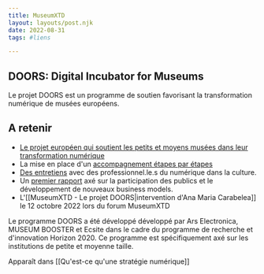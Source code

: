 ```yaml
---
title: MuseumXTD  
layout: layouts/post.njk  
date: 2022-08-31
tags: #liens

---
```

## DOORS: Digital Incubator for Museums

Le projet DOORS est un programme de soutien favorisant la transformation numérique de musées européens. 

## A retenir
- [Le projet européen qui soutient les petits et moyens musées dans leur transformation numérique](https://ars.electronica.art/doors/en/)
- La mise en place d'un [accompagnement étapes par étapes](https://ars.electronica.art/doors/en/pilots/) 
- [Des entretiens](https://ars.electronica.art/doors/en/Library/) avec des professionnel.le.s du numérique dans la culture. 
- Un [premier rapport](https://ars.electronica.art/doors/files/2022/05/DOORS-Sparkle-report.pdf) axé sur la participation des publics et le développement de nouveaux business models.  
- L'[[MuseumXTD - Le projet DOORS|intervention d'Ana Maria Carabelea]] le 12 octobre 2022 lors du forum MuseumXTD 


Le programme DOORS a été développé développé par Ars Electronica, MUSEUM BOOSTER et Ecsite dans le cadre du programme de recherche et d'innovation Horizon 2020. Ce programme est spécifiquement axé sur les institutions de petite et moyenne taille.

Apparaît dans [[Qu'est-ce qu'une stratégie numérique]]